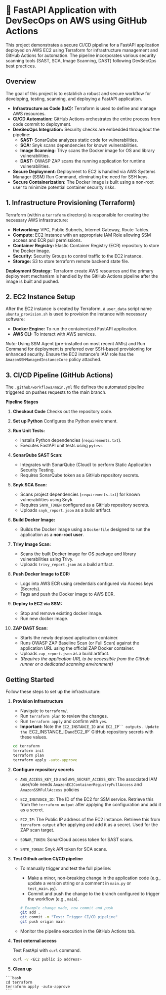 # 🚀 FastAPI Application with DevSecOps on AWS using GitHub Actions

This project demonstrates a secure CI/CD pipeline for a FastAPI application deployed on AWS EC2 using Terraform for infrastructure management and GitHub Actions for automation. The pipeline incorporates various security scanning tools (SAST, SCA, Image Scanning, DAST) following DevSecOps best practices.

## Overview

The goal of this project is to establish a robust and secure workflow for developing, testing, scanning, and deploying a FastAPI application.

* **Infrastructure as Code (IaC):** Terraform is used to define and manage AWS resources.
* **CI/CD Automation:** GitHub Actions orchestrates the entire process from code commit to deployment.
* **DevSecOps Integration:** Security checks are embedded throughout the pipeline:
    * **SAST:** SonarQube analyzes static code for vulnerabilities.
    * **SCA:** Snyk scans dependencies for known vulnerabilities.
    * **Image Scanning:** Trivy scans the Docker image for OS and library vulnerabilities.
    * **DAST:** OWASP ZAP scans the running application for runtime vulnerabilities.
* **Secure Deployment:** Deployment to EC2 is handled via AWS Systems Manager (SSM) Run Command, eliminating the need for SSH keys.
* **Secure Containerization:** The Docker image is built using a non-root user to minimize potential container security risks.

## 1. Infrastructure Provisioning (Terraform)

Terraform (within a `terraform` directory) is responsible for creating the necessary AWS infrastructure:

* **Networking:** VPC, Public Subnets, Internet Gateway, Route Tables.
* **Compute:** EC2 Instance with an appropriate IAM Role allowing SSM access and ECR pull permissions.
* **Container Registry:** Elastic Container Registry (ECR) repository to store the Docker image.
* **Security:** Security Groups to control traffic to the EC2 instance.
* **Storage:** S3 to store terraform remote backend state file.

**Deployment Strategy:**
Terraform create AWS resources and the primary deployment mechanism is handled by the GitHub Actions pipeline after the image is built and pushed.

## 2. EC2 Instance Setup

After the EC2 instance is created by Terraform, a `user_data` script name `ubuntu_provision.sh` is used to provision the instance with necessary software:

* **Docker Engine:** To run the containerized FastAPI application.
* **AWS CLI:** To interact with AWS services.

*Note:* Using SSM Agent (pre-installed on most recent AMIs) and Run Command for deployment is preferred over SSH-based provisioning for enhanced security. Ensure the EC2 instance's IAM role has the `AmazonSSMManagedInstanceCore` policy attached.

## 3. CI/CD Pipeline (GitHub Actions)

The `.github/workflows/main.yml` file defines the automated pipeline triggered on pushes requests to the main branch.

**Pipeline Stages**

1.  **Checkout Code** Checks out the repository code.

2.  **Set up Python** Configures the Python environment.

3.  **Run Unit Tests:**
    * Installs Python dependencies (`requirements.txt`).
    * Executes FastAPI unit tests using `pytest`.

4.  **SonarQube SAST Scan:**
    * Integrates with SonarQube (Cloud) to perform Static Application Security Testing.
    * Requires SonarQube token as a GitHub repository secrets.

5.  **Snyk SCA Scan:**
    * Scans project dependencies (`requirements.txt`) for known vulnerabilities using Snyk.
    * Requires `SNYK_TOKEN` configured as a GitHub repository secrets.
    * Uploads `snyk_report.json` as a build artifact.

6.  **Build Docker Image:**
    * Builds the Docker image using a `Dockerfile` designed to run the application as a **non-root user**.
    
7.  **Trivy Image Scan:**
    * Scans the built Docker image for OS package and library vulnerabilities using Trivy.
    * Uploads `trivy_report.json` as a build artifact.

8.  **Push Docker Image to ECR:**
    * Logs into AWS ECR using credentials configured via Access keys (Secrets).
    * Tags and push the Docker image to AWS ECR.

9.  **Deploy to EC2 via SSM:**
    * Stop and remove existing docker image.
    * Run new docker image.

10. **ZAP DAST Scan:**
    * Starts the newly deployed application container.
    * Runs OWASP ZAP Baseline Scan (or Full Scan) against the application URL using the official ZAP Docker container.
    * Uploads `zap_report.json` as a build artifact.
    * *(Requires the application URL to be accessible from the GitHub runner or a dedicated scanning environment)*

## Getting Started

Follow these steps to set up the infrastructure:

1.  **Provision Infrastructure**
    * Navigate to `terraform/`.
    * Run `terraform plan` to review the changes.
    * Run `terraform apply` and confirm with `yes`.
    * **Important:** Note the `EC2_INSTANCE_ID` and `EC2_IP`` outputs. Update the `EC2_INSTANCE_ID` and `EC2_IP` GitHub repository secrets with these values.
    
    ```bash
    cd terraform
    terraform init
    terraform plan
    terraform apply -auto-approve
    ```

2.  **Configure repository secrets**

    * `AWS_ACCESS_KEY_ID` and `AWS_SECRET_ACCESS_KEY`: The associated IAM user/role needs `AmazonEC2ContainerRegistryFullAccess` and `AmazonSSMFullAccess` policies

    * `EC2_INSTANCE_ID`: The ID of the EC2 for SSM service. Retrieve this from the `terraform output` after applying the configuration and add it as a secret.

    * `EC2_IP`: The Public IP address of the EC2 instance. Retrieve this from `terraform output` after applying and add it as a secret. Used for the ZAP scan target.

    * `SONAR_TOKEN`: SonarCloud access token for SAST scans.

    * `SNYK_TOKEN`: Snyk API token for SCA scans.

3.  **Test Github action CI/CD pipeline**

    * To manually trigger and test the full pipeline:
        * Make a minor, non-breaking change in the application code (e.g., update a version string or a comment in `main.py` or `test_main.py`).
        * Commit and push the change to the branch configured to trigger the workflow (e.g., `main`).

        ```bash
        # Example change made, now commit and push
        git add .
        git commit -m "Test: Trigger CI/CD pipeline"
        git push origin main
        ```
    * Monitor the pipeline execution in the GitHub Actions tab.

6.  **Test external access**

    Test FastApi with `curl` command.

    ```bash
    curl -v <EC2 public ip address>
    ```
10.  **Clean up**

    ```bash
    cd terraform
    terraform apply -auto-approve
    ```